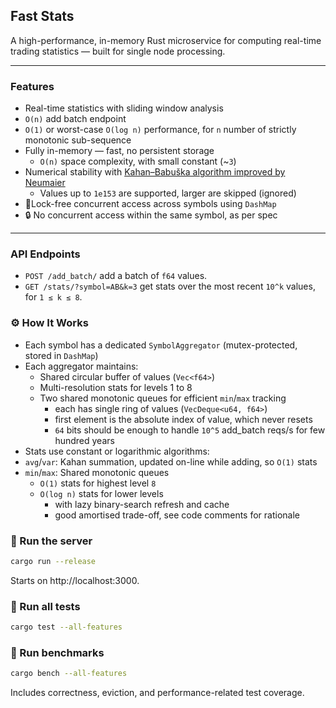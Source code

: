 ## Fast Stats

A high-performance, in-memory Rust microservice for computing real-time trading statistics — built for
single node processing.

---

### Features

- Real-time statistics with sliding window analysis
- `O(n)` add batch endpoint
- `O(1)` or worst-case `O(log n)` performance,
  for `n` number of strictly monotonic sub-sequence
- Fully in-memory — fast, no persistent storage
    - `O(n)` space complexity, with small constant (~`3`)
- Numerical stability
  with [Kahan–Babuška algorithm improved by Neumaier](https://en.wikipedia.org/wiki/Kahan_summation_algorithm)
    - Values up to `1e153` are supported, larger are skipped (ignored)
- 🧵Lock-free concurrent access across symbols using `DashMap`
- 🔒 No concurrent access within the same symbol, as per spec

---

### API Endpoints

* `POST /add_batch/`
  add a batch of `f64` values.
* `GET /stats/?symbol=AB&k=3`
  get stats over the most recent `10^k` values, for `1 ≤ k ≤ 8`.

### ⚙️ How It Works

* Each symbol has a dedicated `SymbolAggregator` (mutex-protected, stored in `DashMap`)
* Each aggregator maintains:
    * Shared circular buffer of values (`Vec<f64>`)
    * Multi-resolution stats for levels 1 to 8
    * Two shared monotonic queues for efficient `min`/`max` tracking
        * each has single ring of values (`VecDeque<u64, f64>`)
        * first element is the absolute index of value, which never resets
        * `64` bits should be enough to handle `10^5` add_batch reqs/s for few hundred years
* Stats use constant or logarithmic algorithms:
* `avg`/`var`: Kahan summation, updated on-line while adding, so `O(1)` stats
* `min`/`max`: Shared monotonic queues
    * `O(1)` stats for highest level `8`
    * `O(log n)` stats for lower levels
        * with lazy binary-search refresh and cache
        * good amortised trade-off, see code comments for rationale

### 🚀 Run the server

```bash
cargo run --release
```

Starts on http://localhost:3000.

### 🧪 Run all tests

```bash
cargo test --all-features
```

### 🧪 Run benchmarks

```bash
cargo bench --all-features
```

Includes correctness, eviction, and performance-related test coverage.